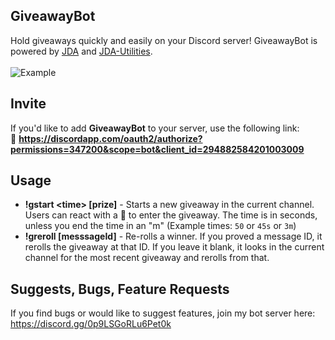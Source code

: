 ## GiveawayBot
Hold giveaways quickly and easily on your Discord server! GiveawayBot is powered by [JDA](https://github.com/DV8FromTheWorld/JDA/) and [JDA-Utilities](https://github.com/jagrosh/JDA-Utilities).<br>
<br>
![Example](http://i.imgur.com/bMjO8UA.png)

## Invite
If you'd like to add **GiveawayBot** to your server, use the following link:<br>
🔗 **https://discordapp.com/oauth2/authorize?permissions=347200&scope=bot&client_id=294882584201003009**

## Usage
* **!gstart \<time> [prize]** - Starts a new giveaway in the current channel. Users can react with a 🎉 to enter the giveaway. The time is in seconds, unless you end the time in an "m" (Example times: `50` or `45s` or `3m`)
* **!greroll [messsageId]** - Re-rolls a winner. If you proved a message ID, it rerolls the giveaway at that ID. If you leave it blank, it looks in the current channel for the most recent giveaway and rerolls from that.

## Suggests, Bugs, Feature Requests
If you find bugs or would like to suggest features, join my bot server here: https://discord.gg/0p9LSGoRLu6Pet0k
